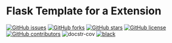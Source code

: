 # Flask Template for a Extension

[![GitHub issues](https://img.shields.io/github/issues/juniors90/Flask-NameExtension)](https://github.com/juniors90/Flask-NameExtension/issues)
[![GitHub forks](https://img.shields.io/github/forks/juniors90/Flask-NameExtension)](https://github.com/juniors90/Flask-NameExtension/network)
[![GitHub stars](https://img.shields.io/github/stars/juniors90/Flask-NameExtension)](https://github.com/juniors90/Flask-NameExtension/stargazers)
[![GitHub license](https://img.shields.io/github/license/juniors90/Flask-NameExtension)](https://github.com/juniors90/Flask-NameExtension/blob/main/LICENSE)
[![GitHub contributors](https://img.shields.io/github/contributors/juniors90/Flask-NameExtension?color=green)](https://github.com/juniors90/Flask-NameExtension/graphs/contributors)
![docstr-cov](https://img.shields.io/endpoint?url=https://jsonbin.org/juniors90/Flask-NameExtension/badges/docstr-cov)
[![black](https://img.shields.io/badge/code%20style-black-000000.svg)](https://github.com/psf/black)
